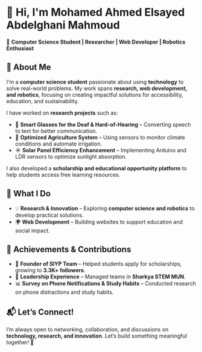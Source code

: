 # 👋 Hi, I'm Mohamed Ahmed Elsayed Abdelghani Mahmoud  

🚀 **Computer Science Student | Researcher | Web Developer | Robotics Enthusiast**  

## 🔹 About Me  
I'm a **computer science student** passionate about using **technology** to solve real-world problems. My work spans **research, web development, and robotics**, focusing on creating impactful solutions for accessibility, education, and sustainability.  

I have worked on **research projects** such as:  
- 🦻 **Smart Glasses for the Deaf & Hard-of-Hearing** – Converting speech to text for better communication.  
- 🌱 **Optimized Agriculture System** – Using sensors to monitor climate conditions and automate irrigation.  
- ☀️ **Solar Panel Efficiency Enhancement** – Implementing Arduino and LDR sensors to optimize sunlight absorption.  

I also developed a **scholarship and educational opportunity platform** to help students access free learning resources.  

## 🔹 What I Do  
- 💡 **Research & Innovation** – Exploring **computer science and robotics** to develop practical solutions.  
- 🌍 **Web Development** – Building websites to support education and social impact.  

## 🔹 Achievements & Contributions  
- 🚀 **Founder of SIYP Team** – Helped students apply for scholarships, growing to **3.3K+ followers**.  
- 🔹 **Leadership Experience** – Managed teams in **Sharkya STEM MUN**.  
- 📊 **Survey on Phone Notifications & Study Habits** – Conducted research on phone distractions and study habits.  

## 📬 Let’s Connect!  
I’m always open to networking, collaboration, and discussions on **technology, research, and innovation**. Let’s build something meaningful together! 🚀  
